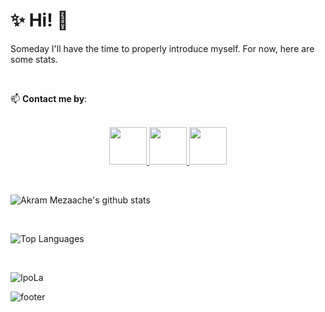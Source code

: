 # ✨ Hi! 👋

Someday I'll have the time to properly introduce myself. For now, here are some stats.

<br>

<!--
**IpoLa/IpoLa** is a ✨ _special_ ✨ repository because its `README.md` (this file) appears on your GitHub profile.

Here are some ideas to get you started:

- 🔭 I’m currently working on ...
- 🌱 I’m currently learning ...
- 👯 I’m looking to collaborate on ...
- 🤔 I’m looking for help with ...
- 💬 Ask me about ...
- 📫 How to reach me: ...
- 😄 Pronouns: ...
- ⚡ Fun fact: ...
-->

📫 **Contact me by**:
<p align="center">
  <br>
  <a href="https://www.linkedin.com/in/akram-mezaache-471b2b35" target="_blank">
    <code><img height="60" width="60" src="https://github.com/JayantGoel001/JayantGoel001/blob/master/linkedin.svg"/></code>
  </a>
  <a href="https://www.facebook.com/profile.php?id=100011059988836" target="_blank">
    <code><img  height="60" width="60" src="https://github.com/JayantGoel001/JayantGoel001/blob/master/facebook.svg"/></code>
  </a>
  <a href="https://www.instagram.com/ipola_dized/" target="_blank">
    <code><img height="60" width="60" src="https://github.com/JayantGoel001/JayantGoel001/blob/master/instagram.svg"/></code>
  </a>    
</p>
<br/>


![Akram Mezaache's github stats](https://github-readme-stats.vercel.app/api?username=IpoLa&theme=material-palenight&count_private=true&show_icons=true)

<br>

![Top Languages](https://github-readme-stats.vercel.app/api/top-langs/?username=IpoLa&theme=material-palenight&layout=compact)

<br>

<p><img align="center" src="https://github-readme-streak-stats.herokuapp.com/?user=IpoLa" alt="IpoLa" /></p>



![footer](https://github.com/JayantGoel001/JayantGoel001/blob/master/footer.png)
